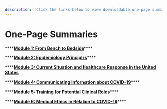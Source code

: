 ```yaml
---
description: 'Click the links below to view downloadable one-page summaries of each module:'
---
```


# One-Page Summaries

\*\*\*\*[**Module 1: From Bench to Bedside**](https://docs.google.com/document/d/1wf66ssePqEXIfnxUQ_wXs7kpVar4XufOkjO4wk-q9lU/edit?usp=sharing)\*\*\*\*

\*\*\*\*[**Module 2: Epidemiology Principles**](https://docs.google.com/document/d/1pmXGlyV5tl2Yp81bMPMk8S0wgVL1SM6p7wxqN6Pey1Q/edit?usp=sharing)\*\*\*\*

\*\*\*\*[**Module 3: Current Situation and Healthcare Response in the United States**](https://docs.google.com/document/d/1m9sB3OwzAE560a3GOL65RVfFR_gQu85ZpulziU1RCdc/edit)

\*\*\*\*[**Module 4: Communicating Information about COVID-19**](https://docs.google.com/document/d/1QM3Xr9yIl3k7thI4d7EnC4_5zGpwjRnJZj7gZBSJbPY/edit?usp=sharing)\*\*\*\*

\*\*\*\*[**Module 5: Training for Potential Clinical Roles**](https://docs.google.com/document/d/1H87Re6p_V7_sIyPZqTRYYJa5Bns-gptcyH4AvuXByqo/edit?usp=sharing)\*\*\*\*

\*\*\*\*[**Module 6: Medical Ethics in Relation to COVID-19**](https://docs.google.com/document/d/13LjR_iFNy1O2uL7w9zZNPrTseOkr9E62Gn83xBqSF7s/edit?usp=sharing)\*\*\*\*

